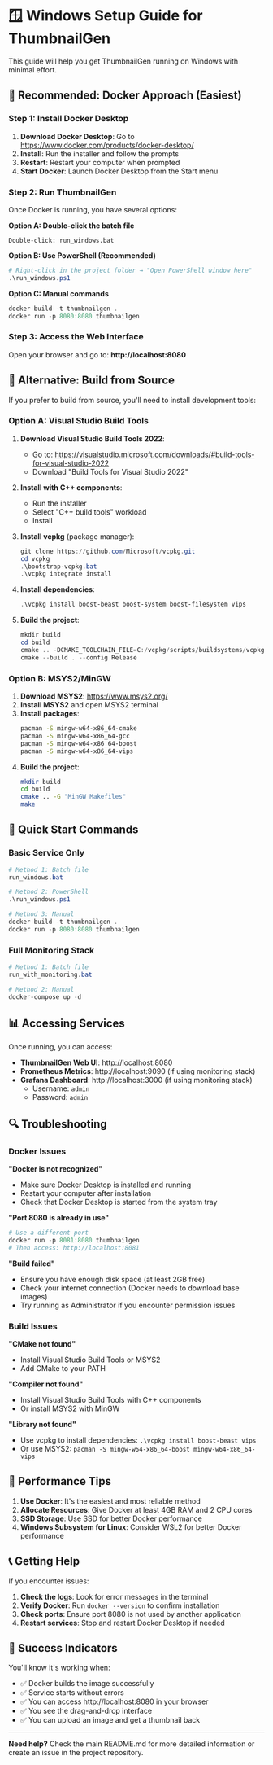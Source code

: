 # 🪟 Windows Setup Guide for ThumbnailGen

This guide will help you get ThumbnailGen running on Windows with minimal effort.

## 🎯 **Recommended: Docker Approach (Easiest)**

### Step 1: Install Docker Desktop

1. **Download Docker Desktop**: Go to https://www.docker.com/products/docker-desktop/
2. **Install**: Run the installer and follow the prompts
3. **Restart**: Restart your computer when prompted
4. **Start Docker**: Launch Docker Desktop from the Start menu

### Step 2: Run ThumbnailGen

Once Docker is running, you have several options:

**Option A: Double-click the batch file**

```
Double-click: run_windows.bat
```

**Option B: Use PowerShell (Recommended)**

```powershell
# Right-click in the project folder → "Open PowerShell window here"
.\run_windows.ps1
```

**Option C: Manual commands**

```powershell
docker build -t thumbnailgen .
docker run -p 8080:8080 thumbnailgen
```

### Step 3: Access the Web Interface

Open your browser and go to: **http://localhost:8080**

## 🔧 **Alternative: Build from Source**

If you prefer to build from source, you'll need to install development tools:

### Option A: Visual Studio Build Tools

1. **Download Visual Studio Build Tools 2022**:

   - Go to: https://visualstudio.microsoft.com/downloads/#build-tools-for-visual-studio-2022
   - Download "Build Tools for Visual Studio 2022"

2. **Install with C++ components**:

   - Run the installer
   - Select "C++ build tools" workload
   - Install

3. **Install vcpkg** (package manager):

   ```powershell
   git clone https://github.com/Microsoft/vcpkg.git
   cd vcpkg
   .\bootstrap-vcpkg.bat
   .\vcpkg integrate install
   ```

4. **Install dependencies**:

   ```powershell
   .\vcpkg install boost-beast boost-system boost-filesystem vips
   ```

5. **Build the project**:
   ```powershell
   mkdir build
   cd build
   cmake .. -DCMAKE_TOOLCHAIN_FILE=C:/vcpkg/scripts/buildsystems/vcpkg.cmake
   cmake --build . --config Release
   ```

### Option B: MSYS2/MinGW

1. **Download MSYS2**: https://www.msys2.org/
2. **Install MSYS2** and open MSYS2 terminal
3. **Install packages**:
   ```bash
   pacman -S mingw-w64-x86_64-cmake
   pacman -S mingw-w64-x86_64-gcc
   pacman -S mingw-w64-x86_64-boost
   pacman -S mingw-w64-x86_64-vips
   ```
4. **Build the project**:
   ```bash
   mkdir build
   cd build
   cmake .. -G "MinGW Makefiles"
   make
   ```

## 🚀 **Quick Start Commands**

### Basic Service Only

```powershell
# Method 1: Batch file
run_windows.bat

# Method 2: PowerShell
.\run_windows.ps1

# Method 3: Manual
docker build -t thumbnailgen .
docker run -p 8080:8080 thumbnailgen
```

### Full Monitoring Stack

```powershell
# Method 1: Batch file
run_with_monitoring.bat

# Method 2: Manual
docker-compose up -d
```

## 📊 **Accessing Services**

Once running, you can access:

- **ThumbnailGen Web UI**: http://localhost:8080
- **Prometheus Metrics**: http://localhost:9090 (if using monitoring stack)
- **Grafana Dashboard**: http://localhost:3000 (if using monitoring stack)
  - Username: `admin`
  - Password: `admin`

## 🔍 **Troubleshooting**

### Docker Issues

**"Docker is not recognized"**

- Make sure Docker Desktop is installed and running
- Restart your computer after installation
- Check that Docker Desktop is started from the system tray

**"Port 8080 is already in use"**

```powershell
# Use a different port
docker run -p 8081:8080 thumbnailgen
# Then access: http://localhost:8081
```

**"Build failed"**

- Ensure you have enough disk space (at least 2GB free)
- Check your internet connection (Docker needs to download base images)
- Try running as Administrator if you encounter permission issues

### Build Issues

**"CMake not found"**

- Install Visual Studio Build Tools or MSYS2
- Add CMake to your PATH

**"Compiler not found"**

- Install Visual Studio Build Tools with C++ components
- Or install MSYS2 with MinGW

**"Library not found"**

- Use vcpkg to install dependencies: `.\vcpkg install boost-beast vips`
- Or use MSYS2: `pacman -S mingw-w64-x86_64-boost mingw-w64-x86_64-vips`

## 🎯 **Performance Tips**

1. **Use Docker**: It's the easiest and most reliable method
2. **Allocate Resources**: Give Docker at least 4GB RAM and 2 CPU cores
3. **SSD Storage**: Use SSD for better Docker performance
4. **Windows Subsystem for Linux**: Consider WSL2 for better Docker performance

## 📞 **Getting Help**

If you encounter issues:

1. **Check the logs**: Look for error messages in the terminal
2. **Verify Docker**: Run `docker --version` to confirm installation
3. **Check ports**: Ensure port 8080 is not used by another application
4. **Restart services**: Stop and restart Docker Desktop if needed

## 🎉 **Success Indicators**

You'll know it's working when:

- ✅ Docker builds the image successfully
- ✅ Service starts without errors
- ✅ You can access http://localhost:8080 in your browser
- ✅ You see the drag-and-drop interface
- ✅ You can upload an image and get a thumbnail back

---

**Need help?** Check the main README.md for more detailed information or create an issue in the project repository.
